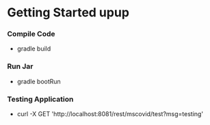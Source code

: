 # Getting Started upup

### Compile Code
* gradle build

### Run Jar
* gradle bootRun 

### Testing Application
* curl -X GET 'http://localhost:8081/rest/mscovid/test?msg=testing'

